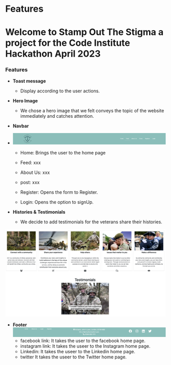 # Features

# Welcome to Stamp Out The Stigma a project for the Code Institute Hackathon April 2023


### **Features**

* **Toast message**
    * Display according to the user actions.

* **Hero Image**
    * We chose a hero image that we felt conveys the topic of the website immediately and catches attention.

* **Navbar**

* ![nav var](/images/nav.png)
    * Home: Brings the user to the home page

    * Feed: xxx

    * About Us: xxx

    * post: xxx

    * Register: Opens the form to Register.

    * Login: Opens the option to signUp.


* **Histories & Testimonials**
    * We decide to add testimonials for the veterans share their histories.

![testimonials](/images/testimonial.png)

*  **Footer**
    ![footer](/images/footer.png)
   * facebook link: It takes the user to the facebook home page.
   * instagram link: It takes the useer to the Instagram home page.
   * Linkedin: It takes the useer to the Linkedin home page.
   * twitter It takes the useer to the Twitter home page.